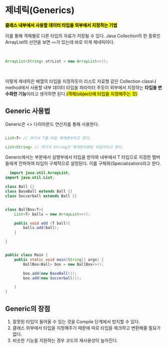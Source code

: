 # 제네릭(Generics)

<mark>**클래스 내부에서 사용할 데이터 타입을 외부에서 지정하는 기법**</mark>

이를 통해 객체별로 다른 타입의 자료가 저장될 수 있다. Java Collection의 한 종류인 ArrayList의 선언을 보면 <code><></code>가 있는데 바로 이게 제네릭이다.

</br>


```java
ArrayList<String> strList = new ArrayList<>();
```

</br>

이렇게 제네릭은 배열의 타입을 지정하듯이 리스트 자료형 같은 Collection class나 method에서 사용할 내부 데이터 타입을 파라미터 주듯이 외부에서 지정하는 **타입을 변수화한 기능**이라고 생각하면 된다.<mark>(객체(object)에 타입을 지정해주는 것)</mark>


## Generic 사용법

Generic은 <> 다이아몬드 연산자를 통해 사용한다. 

```java

List<T> // 여기서 T를 타입 매개변수라고 한다.

List<String> // 여기서 String은 매개변수화된 타입이라고 한다.

```

Generic에서는 <T> 부분에서 실행부에서 타입을 받아와 내부에서 T 타입으로 지정한 맴버들에게 전파하여 타입이 구체적으로 설정된다.
이를 구체화(Specialization)라고 한다.


```java
  import java.util.ArrayList;
import java.util.List;

class Ball {}
class BaseBall extends Ball {}
class Soccerball extends Ball {}


class BallBox<T>{
    List<T> balls = new ArrayList<>();

    public void add (T ball){
        balls.add(ball);
    }

}


public class Main {
    public static void main(String[] args) {
        BallBox<Ball> box = new BallBox<>();

        box.add(new BaseBall());
        box.add(new Soccerball());

    }
}
```


## Generic의 장점

1. 잘못된 타입이 들어올 수 있는 것을 Compile 단계에서 방지할 수 있다.
2. 클래스 외부에서 타입을 지정해주기 때문에 따로 타입을 체크하고 변환해줄 필요가 없다.
3. 비슷한 기능을 지원하는 경우 코드의 재사용성이 높아진다.



